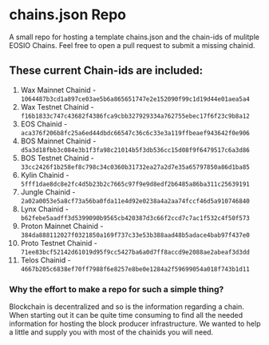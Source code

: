 # chains.json Repo
A small repo for hosting a template chains.json and the chain-ids of mulitple EOSIO Chains. Feel free to open a pull request to submit a missing chainid.

## These current Chain-ids are included:
1. Wax Mainnet Chainid - `1064487b3cd1a897ce03ae5b6a865651747e2e152090f99c1d19d44e01aea5a4`
2. Wax Testnet Chainid - `f16b1833c747c43682f4386fca9cbb327929334a762755ebec17f6f23c9b8a12`
3. EOS Chainid - `aca376f206b8fc25a6ed44dbdc66547c36c6c33e3a119ffbeaef943642f0e906`
4. BOS Mainnet Chainid - `d5a3d18fbb3c084e3b1f3fa98c21014b5f3db536cc15d08f9f6479517c6a3d86`
5. BOS Testnet Chainid - `33cc2426f1b258ef8c798c34c0360b31732ea27a2d7e35a65797850a86d1ba85`
6. Kylin Chainid - `5fff1dae8dc8e2fc4d5b23b2c7665c97f9e9d8edf2b6485a86ba311c25639191`
7. Jungle Chainid - `2a02a0053e5a8cf73a56ba0fda11e4d92e0238a4a2aa74fccf46d5a910746840`
8. Lynx Chainid - `b62febe5aadff3d5399090b9565cb420387d3c66f2ccd7c7ac1f532c4f50f573`
9. Proton Mainnet Chainid - `384da888112027f0321850a169f737c33e53b388aad48b5adace4bab97f437e0`
10. Proto Testnet Chainid - `71ee83bcf52142d61019d95f9cc5427ba6a0d7ff8accd9e2088ae2abeaf3d3dd`
11. Telos Chainid - `4667b205c6838ef70ff7988f6e8257e8be0e1284a2f59699054a018f743b1d11`

### Why the effort to make a repo for such a simple thing?
Blockchain is decentralized and so is the information regarding a chain. When starting out it can be quite time consuming to find all the needed information for hosting the block producer infrastructure. We wanted to help a little and supply you with most of the chainids you will need.


